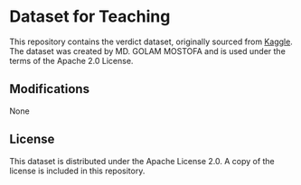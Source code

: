 # Dataset for Teaching

This repository contains the verdict dataset, originally sourced from [Kaggle](https://www.kaggle.com/datasets/golammostofas/the-verdict). The dataset was created by MD. GOLAM MOSTOFA and is used under the terms of the Apache 2.0 License.

## Modifications

None

## License

This dataset is distributed under the Apache License 2.0. A copy of the license is included in this repository.
